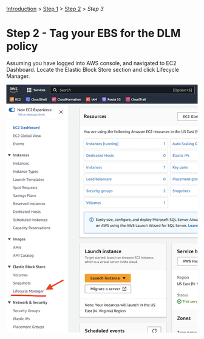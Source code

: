 [Introduction](../index.md) > [Step 1](../step1/index.md) > <u>Step 2</u> > *Step 3*

# Step 2 - Tag your EBS for the DLM policy

Assuming you have logged into AWS console, and navigated to EC2 Dashboard. Locate the Elastic Block Store section and click Lifecycle Manager.

![EC2 Dashboard & Lifecycle Manager](lifecycle-manager.png)
